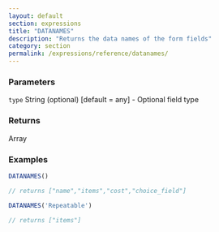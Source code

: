 ```yaml
---
layout: default
section: expressions
title: "DATANAMES"
description: "Returns the data names of the form fields"
category: section
permalink: /expressions/reference/datanames/
---
```


### Parameters

`type` String (optional)  [default = any] - Optional field type

### Returns

Array

### Examples

```js
DATANAMES()

// returns ["name","items","cost","choice_field"]
```


```js
DATANAMES('Repeatable')

// returns ["items"]
```